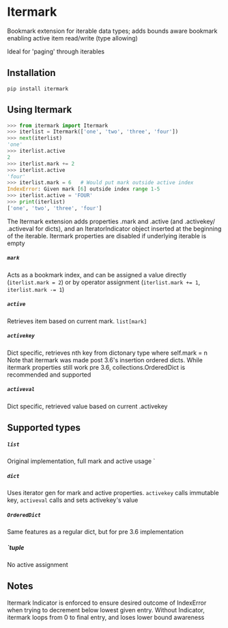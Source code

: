 # Itermark
Bookmark extension for iterable data types; adds bounds aware bookmark
 enabling active item read/write (type allowing)

Ideal for 'paging' through iterables

## Installation
```
pip install itermark
```

## Using Itermark
 ```python
>>> from itermark import Itermark
>>> iterlist = Itermark(['one', 'two', 'three', 'four'])
>>> next(iterlist)
'one'
>>> iterlist.active
2
>>> iterlist.mark += 2
>>> iterlist.active
'four'
>>> iterlist.mark = 6   # Would put mark outside active index
IndexError: Given mark [6] outside index range 1-5 
>>> iterlist.active = 'FOUR'
>>> print(iterlist)
['one', 'two', 'three', 'four']
```
The Itermark extension adds properties .mark and .active (and .activekey/
 .activeval for dicts), and an IteratorIndicator object inserted at the
  beginning of the iterable. Itermark properties are disabled if underlying
   iterable is empty  

##### `mark` 
Acts as a bookmark index, and can be assigned a value directly (`iterlist.mark
 = 2`) or by operator assignment (`iterlist.mark += 1`, `iterlist.mark -= 1`)

##### `active` 
Retrieves item based on current mark. `list[mark]`

##### `activekey` 
Dict specific, retrieves nth key from dictonary type where self.mark = n
 Note that itermark was made post 3.6's insertion ordered dicts. While
  itermark properties still work pre 3.6, collections.OrderedDict is
   recommended and supported

##### `activeval`
Dict specific, retrieved value based on current .activekey 

## Supported types

##### `list`
Original implementation, full mark and active usage
`
##### `dict`
Uses iterator gen for mark and active properties. `activekey` calls immutable
 key, `activeval` calls and sets activekey's value

##### `OrderedDict`
Same features as a regular dict, but for pre 3.6 implementation

##### `tuple
No active assignment 

## Notes
Itermark Indicator is enforced to ensure desired outcome of IndexError when
 trying to decrement below lowest given entry. Without Indicator, itermark
  loops from 0 to final entry, and loses lower bound awareness
 